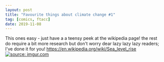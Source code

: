 ```yaml
---
layout: post
title: "Favourite things about climate change #1"
tag: [comics, ftacc]
date: 2019-11-08
---
```

This ones easy - just have a a teensy peek at the wikipedia page! the rest do require a bit more research but don't worry dear lazy lazy lazy readers; I've done it for you! https://en.wikipedia.org/wiki/Sea_level_rise<!-- #54 -->
[![](https://i.imgur.com/1IZRobS.jpg "source: imgur.com")](https://i.imgur.com/1IZRobS.jpg)
